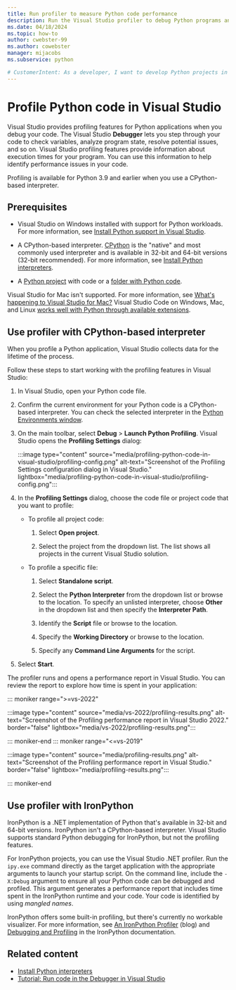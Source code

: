 ```yaml
---
title: Run profiler to measure Python code performance
description: Run the Visual Studio profiler to debug Python programs and check the performance of Python code when using CPython-based interpreters.
ms.date: 04/18/2024
ms.topic: how-to
author: cwebster-99
ms.author: cowebster
manager: mijacobs
ms.subservice: python

# CustomerIntent: As a developer, I want to develop Python projects in Visual Studio so I can use debugging and profiling features to check the performance of my Python code.
---
```


# Profile Python code in Visual Studio

Visual Studio provides profiling features for Python applications when you debug your code. The Visual Studio **Debugger** lets you step through your code to check variables, analyze program state, resolve potential issues, and so on. Visual Studio profiling features provide information about execution times for your program. You can use this information to help identify performance issues in your code.

Profiling is available for Python 3.9 and earlier when you use a CPython-based interpreter.

## Prerequisites 

- Visual Studio on Windows installed with support for Python workloads. For more information, see [Install Python support in Visual Studio](installing-python-support-in-visual-studio.md).

- A CPython-based interpreter. [CPython](https://www.python.org/) is the "native" and most commonly used interpreter and is available in 32-bit and 64-bit versions (32-bit recommended). For more information, see [Install Python interpreters](installing-python-interpreters.md).

- A [Python project](quickstart-02-python-in-visual-studio-project-from-template.md) with code or a [folder with Python code](quickstart-05-python-visual-studio-open-folder.md).

Visual Studio for Mac isn't supported. For more information, see [What's happening to Visual Studio for Mac?](/visualstudio/mac/what-happened-to-vs-for-mac) Visual Studio Code on Windows, Mac, and Linux [works well with Python through available extensions](https://code.visualstudio.com/docs/languages/python).

## Use profiler with CPython-based interpreter

When you profile a Python application, Visual Studio collects data for the lifetime of the process. 

Follow these steps to start working with the profiling features in Visual Studio:

1. In Visual Studio, open your Python code file. 

1. Confirm the current environment for your Python code is a CPython-based interpreter. You can check the selected interpreter in the [Python Environments window](managing-python-environments-in-visual-studio.md#the-python-environments-window).

1. On the main toolbar, select **Debug** > **Launch Python Profiling**. Visual Studio opens the **Profiling Settings** dialog:

   :::image type="content" source="media/profiling-python-code-in-visual-studio/profiling-config.png" alt-text="Screenshot of the Profiling Settings configuration dialog in Visual Studio." lightbox="media/profiling-python-code-in-visual-studio/profiling-config.png":::

1. In the **Profiling Settings** dialog, choose the code file or project code that you want to profile:

   - To profile all project code:
   
      1. Select **Open project**.
      
      1. Select the project from the dropdown list. The list shows all projects in the current Visual Studio solution.

   - To profile a specific file:
   
      1. Select **Standalone script**.
      
      1. Select the **Python Interpreter** from the dropdown list or browse to the location. To specify an unlisted interpreter, choose **Other** in the dropdown list and then specify the **Interpreter Path**.

      1. Identify the **Script** file or browse to the location.
      
      1. Specify the **Working Directory** or browse to the location.
      
      1. Specify any **Command Line Arguments** for the script.

1. Select **Start**.

The profiler runs and opens a performance report in Visual Studio. You can review the report to explore how time is spent in your application:

::: moniker range=">=vs-2022"

:::image type="content" source="media/vs-2022/profiling-results.png" alt-text="Screenshot of the Profiling performance report in Visual Studio 2022." border="false" lightbox="media/vs-2022/profiling-results.png":::

::: moniker-end
::: moniker range="<=vs-2019"

:::image type="content" source="media/profiling-results.png" alt-text="Screenshot of the Profiling performance report in Visual Studio." border="false" lightbox="media/profiling-results.png":::

::: moniker-end

## Use profiler with IronPython

IronPython is a .NET implementation of Python that's available in 32-bit and 64-bit versions. IronPython isn't a CPython-based interpreter. Visual Studio supports standard Python debugging for IronPython, but not the profiling features.

For IronPython projects, you can use the Visual Studio .NET profiler. Run the `ipy.exe` command directly as the target application with the appropriate arguments to launch your startup script. On the command line, include the `-X:Debug` argument to ensure all your Python code can be debugged and profiled. This argument generates a performance report that includes time spent in the IronPython runtime and your code. Your code is identified by using _mangled names_.

IronPython offers some built-in profiling, but there's currently no workable visualizer. For more information, see [An IronPython Profiler](/archive/blogs/curth/an-ironpython-profiler) (blog) and [Debugging and Profiling](https://ironpython-test.readthedocs.io/en/latest/library/debug.html) in the IronPython documentation.

## Related content

- [Install Python interpreters](installing-python-interpreters.md)
- [Tutorial: Run code in the Debugger in Visual Studio](./tutorial-working-with-python-in-visual-studio-step-04-debugging.md)
